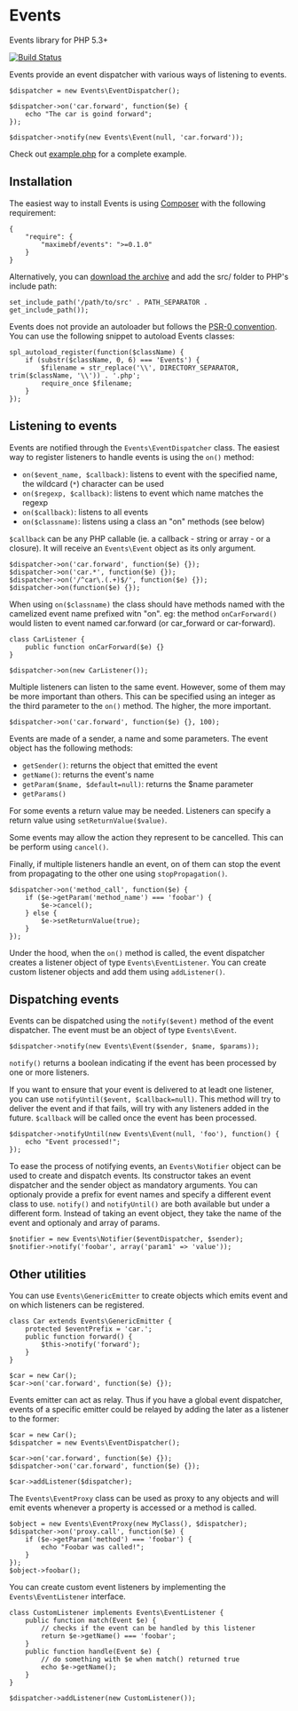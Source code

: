 # Events

Events library for PHP 5.3+

[![Build Status](https://secure.travis-ci.org/maximebf/events.png)](http://travis-ci.org/maximebf/events)

Events provide an event dispatcher with various ways of listening to events.

    $dispatcher = new Events\EventDispatcher();

    $dispatcher->on('car.forward', function($e) {
        echo "The car is goind forward";
    });

    $dispatcher->notify(new Events\Event(null, 'car.forward'));

Check out [example.php](https://github.com/maximebf/events/blob/master/example.php) for a complete example.

## Installation

The easiest way to install Events is using [Composer](https://github.com/composer/composer)
with the following requirement:

    {
        "require": {
            "maximebf/events": ">=0.1.0"
        }
    }

Alternatively, you can [download the archive](https://github.com/maximebf/events/zipball/master) 
and add the src/ folder to PHP's include path:

    set_include_path('/path/to/src' . PATH_SEPARATOR . get_include_path());

Events does not provide an autoloader but follows the [PSR-0 convention](https://github.com/php-fig/fig-standards/blob/master/accepted/PSR-0.md).  
You can use the following snippet to autoload Events classes:

    spl_autoload_register(function($className) {
        if (substr($className, 0, 6) === 'Events') {
            $filename = str_replace('\\', DIRECTORY_SEPARATOR, trim($className, '\\')) . '.php';
            require_once $filename;
        }
    });

## Listening to events

Events are notified through the `Events\EventDispatcher` class. The easiest way to register
listeners to handle events is using the `on()` method:

 - `on($event_name, $callback)`: listens to event with the specified name, the wildcard (`*`) character can be used
 - `on($regexp, $callback)`: listens to event which name matches the regexp
 - `on($callback)`: listens to all events
 - `on($classname)`: listens using a class an "on" methods (see below)

`$callback` can be any PHP callable (ie. a callback - string or array - or a closure). It will
receive an `Events\Event` object as its only argument.

    $dispatcher->on('car.forward', function($e) {});
    $dispatcher->on('car.*', function($e) {});
    $dispatcher->on('/^car\.(.+)$/', function($e) {});
    $dispatcher->on(function($e) {});

When using `on($classname)` the class should have methods named with the camelized event
name prefixed witn "on". eg: the method `onCarForward()` would listen to event named
car.forward (or car_forward or car-forward).

    class CarListener {
        public function onCarForward($e) {}
    }

    $dispatcher->on(new CarListener());

Multiple listeners can listen to the same event. However, some of them may be more
important than others. This can be specified using an integer as the third parameter 
to the `on()` method. The higher, the more important.

    $dispatcher->on('car.forward', function($e) {}, 100);

Events are made of a sender, a name and some parameters.
The event object has the following methods:

 - `getSender()`: returns the object that emitted the event
 - `getName()`: returns the event's name
 - `getParam($name, $default=null)`: returns the $name parameter
 - `getParams()`

For some events a return value may be needed. Listeners can specify a return value 
using `setReturnValue($value)`.

Some events may allow the action they represent to be cancelled. This can be perform
using `cancel()`.

Finally, if multiple listeners handle an event, on of them can stop the event from
propagating to the other one using `stopPropagation()`.

    $dispatcher->on('method_call', function($e) {
        if ($e->getParam('method_name') === 'foobar') {
            $e->cancel();
        } else {
            $e->setReturnValue(true);
        }
    });

Under the hood, when the `on()` method is called, the event dispatcher creates a
listener object of type `Events\EventListener`. You can create custom listener
objects and add them using `addListener()`.

## Dispatching events

Events can be dispatched using the `notify($event)` method of the event dispatcher.
The event must be an object of type `Events\Event`.

    $dispatcher->notify(new Events\Event($sender, $name, $params));

`notify()` returns a boolean indicating if the event has been processed by one or more
listeners.

If you want to ensure that your event is delivered to at leadt one listener, you can
use `notifyUntil($event, $callback=null)`. This method will try to deliver the event
and if that fails, will try with any listeners added in the future. `$callback` will
be called once the event has been processed.

    $dispatcher->notifyUntil(new Events\Event(null, 'foo'), function() {
        echo "Event processed!";
    });

To ease the process of notifying events, an `Events\Notifier` object can be used to
create and dispatch events. Its constructor takes an event dispatcher and the sender
object as mandatory arguments. You can optionaly provide a prefix for event names 
and specify a different event class to use. `notify()` and `notifyUntil()` are both
available but under a different form. Instead of taking an event object, they take
the name of the event and optionaly and array of params.

    $notifier = new Events\Notifier($eventDispatcher, $sender);
    $notifier->notify('foobar', array('param1' => 'value'));

## Other utilities

You can use `Events\GenericEmitter` to create objects which emits event and on which
listeners can be registered.

    class Car extends Events\GenericEmitter {
        protected $eventPrefix = 'car.';
        public function forward() {
            $this->notify('forward');
        }
    }

    $car = new Car();
    $car->on('car.forward', function($e) {});

Events emitter can act as relay. Thus if you have a global event dispatcher, events
of a specific emitter could be relayed by adding the later as a listener to the former:

    $car = new Car();
    $dispatcher = new Events\EventDispatcher();

    $car->on('car.forward', function($e) {});
    $dispatcher->on('car.forward', function($e) {});

    $car->addListener($dispatcher);

The `Events\EventProxy` class can be used as proxy to any objects and will emit events
whenever a property is accessed or a method is called.

    $object = new Events\EventProxy(new MyClass(), $dispatcher);
    $dispatcher->on('proxy.call', function($e) {
        if ($e->getParam('method') === 'foobar') {
            echo "Foobar was called!";
        }
    });
    $object->foobar();

You can create custom event listeners by implementing the `Events\EventListener` interface.

    class CustomListener implements Events\EventListener {
        public function match(Event $e) {
            // checks if the event can be handled by this listener
            return $e->getName() === 'foobar';
        }
        public function handle(Event $e) {
            // do something with $e when match() returned true
            echo $e->getName();
        }
    }

    $dispatcher->addListener(new CustomListener());
